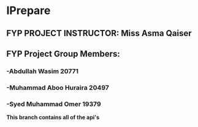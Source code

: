 # IPrepare

## FYP PROJECT INSTRUCTOR: Miss Asma Qaiser

## FYP Project Group Members:
### -Abdullah Wasim 20771
### -Muhammad Aboo Huraira 20497
### -Syed Muhammad Omer 19379

**This branch contains all of the api's**

